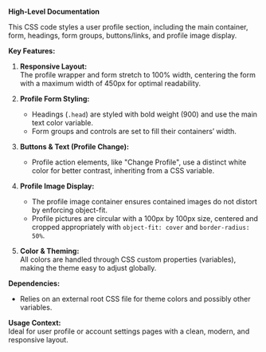 **High-Level Documentation**

This CSS code styles a user profile section, including the main container, form, headings, form groups, buttons/links, and profile image display.

**Key Features:**

1. **Responsive Layout:**  
   The profile wrapper and form stretch to 100% width, centering the form with a maximum width of 450px for optimal readability.

2. **Profile Form Styling:**  
   - Headings (`.head`) are styled with bold weight (900) and use the main text color variable.
   - Form groups and controls are set to fill their containers’ width.

3. **Buttons & Text (Profile Change):**  
   - Profile action elements, like "Change Profile", use a distinct white color for better contrast, inheriting from a CSS variable.

4. **Profile Image Display:**  
   - The profile image container ensures contained images do not distort by enforcing object-fit.
   - Profile pictures are circular with a 100px by 100px size, centered and cropped appropriately with `object-fit: cover` and `border-radius: 50%`.

5. **Color & Theming:**  
   All colors are handled through CSS custom properties (variables), making the theme easy to adjust globally.

**Dependencies:**  
- Relies on an external root CSS file for theme colors and possibly other variables.

**Usage Context:**  
Ideal for user profile or account settings pages with a clean, modern, and responsive layout.